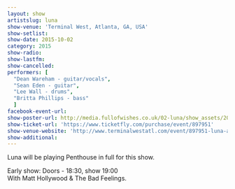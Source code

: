 ```yaml
---
layout: show
artistslug: luna
show-venue: 'Terminal West, Atlanta, GA, USA'
show-setlist: 
show-date: 2015-10-02
category: 2015
show-radio: 
show-lastfm: 
show-cancelled: 
performers: [
  "Dean Wareham - guitar/vocals",
  "Sean Eden - guitar",
  "Lee Wall - drums",
  "Britta Phillips - bass"
  ]
facebook-event-url: 
show-poster-url: http://media.fullofwishes.co.uk/02-luna/show_assets/2015-10-02/2015-10-02-luna-terminal-west-atlanta-poster.jpg
show-ticket-url: 'https://www.ticketfly.com/purchase/event/897951'
show-venue-website: 'http://www.terminalwestatl.com/event/897951-luna-atlanta/'
show-additional: 
---
```

Luna will be playing Penthouse in full for this show.

Early show: Doors - 18:30, show 19:00  
With Matt Hollywood & The Bad Feelings.